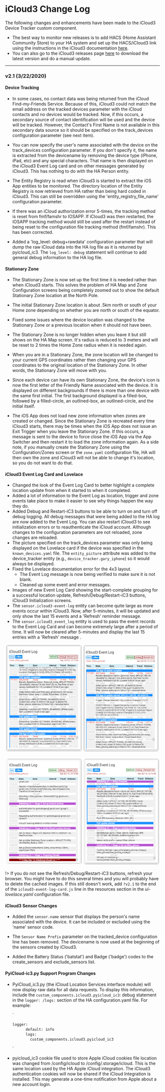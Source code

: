 # iCloud3 Change Log

The following changes and enhancements have been made to the iCloud3 Device Tracker custom component. 

* The best way to monitor new releases is to add HACS (Home Assistant Community Store) to your HA system and set up the HACS/iCloud3 link using the instructions in the iCloud3 documentation [here](https://gcobb321.github.io/icloud3/#/chapters/3-hacs). 
* You can also go to the iCloud3 releases page [here]() to download the latest version and do a manual update.



------

### v2.1 (3/22/2020)

#### Device Tracking

- In some cases, no contact data was being returned from the iCloud Find-my-Friends Service. Because of this, iCloud3 could not match the email address on the tracked devices parameter with the iCloud contacts and no devices would  be tracked. Now, if this occurs, a secondary source of contact identification will be used and the device will be tracked. However, the Contact's First Name is not available in this secondary data source so it should be specified on the track_devices configuration parameter (see next item).

- You can now specify the user's name associated with the device on the track_devices configuration parameter. If you don't specify it, the name is extracted from the devicename by removing the device type (iPhone, iPad, etc) and any special characters. That name is then displayed on the iCloud3 Event Log card and on other messages generated by iCloud3. This has nothing to do with the HA Person entity.

- The Entity Registry is read when iCloud3 is started to extract the iOS App entities to be monitored. The directory location of the Entity Registry is now retrieved from HA rather than being hard coded in iCloud3. This can still be overridden using the 'entity_registry_file_name' configuration parameter.

- If there was an iCloud authorization error 5-times, the tracking method is reset from fmf/famshr to IOSAPP. If iCloud3 was then restarted, the IOSAPP tracking method would still be used after the restart instead of being reset to the configuration file tracking method (fmf/famshr). This has been corrected.

- Added a 'log_level: debug+rawdata' configuration parameter that will dump the raw iCloud data into the HA log file as it is returned by pyicloud_ic3. The `log_level: debug` statement will continue to add general debug information to the HA log file.

  

#### Stationary Zone

- The Stationary Zone is now set up the first time it is needed rather than when iCloud3 starts. This solves the problem of HA Map and Zone Configuration screens being completely zoomed out to show the default Stationary Zone location at the North Pole.

- The initial Stationary Zone location is about .5km north or south of your Home zone depending on whether you are north or south of the equator.

- Fixed some issues where the device location was changed to the Stationary Zone or a previous location when it should not have been.

- The Stationary Zone is no longer hidden when you leave it but still shows on the HA Map screen. It's radius is reduced to 3 meters and will be reset to 2 times the Home Zone radius when it is needed again.

- When you are in a Stationary Zone, the zone location will be changed to your current GPS coordinates rather then changing your GPS coordinates to the original location of the Stationary Zone. In other words, the Stationary Zone will move with you.

- Since each device can have its own Stationary Zone, the device's icon is now the first letter of the Friendly Name associated with the device. It is displayed on different backgrounds if there is more than one device with the same first initial. The first background displayed is a filled-box, followed by a filled-circle, an outlined-box, an outlined-circle, and the initial itself.

- The iOS App does not load new zone information when zones are created or changed. Since the Stationary Zone is recreated every time iCloud3 starts, there may be times when the iOS App does not issue an Exit Trigger when you leave the Stationary Zone. If this occurs, a message is sent to the device to force close the iOS App via the App Switcher and then restart it to load the zone information again.  As a side note, if you manually create the Stationary Zone using the Configuration/Zones screen or the `zone.yaml` configuration file, HA will then own the zone and iCloud3 will not be able to change it's location, so you do not want to do that.

  

#### iCloud3 Event Log Card and Lovelace 

- Changed the look of the Event Log Card to better highlight a complete location update from when it started to when it completed. 
- Added a lot of information to the Event Log as location, trigger and zone events take place to make it easier to see why things happen the way they do.
- Added Debug and Restart-iC3 buttons to be able to turn on and turn off debug logging. All debug messages that were being added to the HA log are now added to the Event Log. You can also restart iCloud3 to see initialization errors or to reauthenticate the iCloud account. Although changes to the configuration parameters are not reloaded, zone changes are reloaded.
- The picture specified on the track_devices parameter was only being displayed on the Lovelace card if the device was specified in the `known_devices.yaml` file. The `entity_picture` attribute was added to the device_tracker entity (e.g., `device_tracker.gary_iphone`) so it would always be displayed.
- Fixed the Lovelace documentation error for the 4x3 layout.
    - The Event Log message is now being verified to make sure it is not blank.
    - Cleaned up some event and error messages.
- Images of new Event Log Card showing the start-complete grouping for a successful location update, Refresh/Debug/Restart-iC3 buttons, iCloud3 Initialization screens.
- The `sensor.icloud3-event-log` entity can become quite large as more events occur within iCloud3. Now, after 5-minutes, it will be updated and only show the last 15 events and a 'Refresh' reminder message.
- The `sensor.icloud3_event_log` entity is used to pass the event records to the Event Log Card and can become extremely large after a period of time.  It will now be cleared after 5-minutes and display the last 15 entries with a 'Refresh' message .

![event_log](./images/event_log.jpg)

![event_log_initializing](./images/event_log_initializing.jpg)

!> If you do not see the Refresh/Debug/Restart-iC3 buttons, refresh your browser. You might have to do this several times and you will probably have to delete the cached images. If this still doesn't work, add `?v2.1` to the end of the `icloud3-event-log-card.js` line in the resources section in the *ui-lovelace.yaml* configuration file.



#### iCloud3 Sensor Changes

- Added the `sensor.name` sensor that displays the person's name associated with the device. It can be included or excluded using the 'name' sensor code.

- The `Sensor Name Prefix` parameter on the tracked_device configuration line has been removed. The devicename is now used at the beginning of the sensors created by iCloud3.

- Added the Battery Status ('batstat') and Badge ('badge') codes to the create_sensors and exclude_sensors list.

  

#### PyiCloud-ic3.py Support Program Changes

- PyiCloud_ic3.py (the iCloud Location Services interface module) will now display raw data for all data requests. To display this information, include the `custom_components.icloud3.pyicloud_ic3`: debug  statement in the `logger: /logs:`  section of the HA configuration.yaml file. For example:

  `

  ```
  logger:
        default: info
        logs:
          custom_components.icloud3.pyicloud_ic3
  ```

  `

- pyicloud_ic3 cookie file used to store Apple iCloud cookies file location was changed from /config/icloud to /config/.storage/icloud. This is the same location used by the HA Apple iCloud integration. The iCloud3 authentication cookies will now be shared if the iCloud Integration is installed. This may generate a one-time notification from Apple about a new account login.


